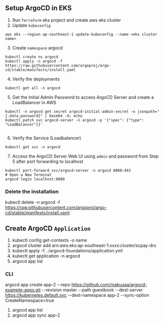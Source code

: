 
## Setup ArgoCD in EKS 

1. Run `Terraform` eks project and create aws eks cluster 
2. Update `kubeconfig` 
```
aws eks --region ap-southeast-1 update-kubeconfig --name <eks cluster name>
```
3. Create `namespace` argocd

```
kubectl create ns argocd
kubectl apply -n argocd -f https://raw.githubusercontent.com/argoproj/argo-cd/stable/manifests/install.yaml

```
4. Verify the deployments 
```
kubectl get all -n argocd
```
5. Get the Initial Admin Password to access ArgoCD Server and create a LoadBalancer in AWS 
```
kubectl -n argocd get secret argocd-initial-admin-secret -o jsonpath="{.data.password}" | base64 -d; echo
kubectl patch svc argocd-server -n argocd -p '{"spec": {"type": "LoadBalancer"}}'


```
6. Verify the Service (Loadbalancer)
```
kubectl get svc -n argocd
```
7. Access the ArgoCD Server Web UI using `admin` and password from Step 5 after port forwarding to localhost 
```
kubectl port-forward svc/argocd-server -n argocd 8080:443
# Open a New Terminal
argocd login localhost:8080
```
 ### Delete the installation 

 kubectl delete -n argocd -f https://raw.githubusercontent.com/argoproj/argo-cd/stable/manifests/install.yaml

## Create ArgoCD `Application` 

1. kubectl config get-contexts -o name
2. argocd cluster add arn:aws:eks:ap-southeast-1:xxxx:cluster/scpay-drs
3. kubectl apply -f ../argocd-foundations/application.yml
4. kubectl get application -n argocd
5. argocd app list

### CLI 

argocd app create app-2 --repo https://github.com/mabusaa/argocd-example-apps.git --revision master --path guestbook --dest-server https://kubernetes.default.svc --dest-namespace app-2 --sync-option CreateNamespace=true

1. argocd app list
2. argocd app sync app-2

